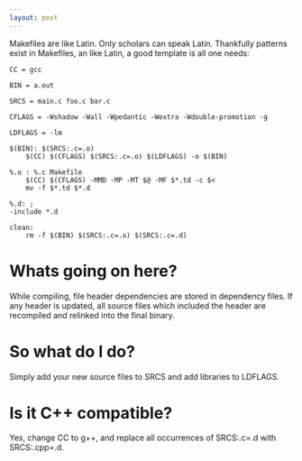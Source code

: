 ```yaml
---
layout: post
---
```


Makefiles are like Latin. Only scholars can speak Latin. Thankfully patterns exist in Makefiles,
an like Latin, a good template is all one needs:

    CC = gcc

    BIN = a.out

    SRCS = main.c foo.c bar.c

    CFLAGS = -Wshadow -Wall -Wpedantic -Wextra -Wdouble-promotion -g

    LDFLAGS = -lm

    $(BIN): $(SRCS:.c=.o)
        $(CC) $(CFLAGS) $(SRCS:.c=.o) $(LDFLAGS) -o $(BIN)

    %.o : %.c Makefile
        $(CC) $(CFLAGS) -MMD -MP -MT $@ -MF $*.td -c $<
        mv -f $*.td $*.d

    %.d: ;
    -include *.d

    clean:
        rm -f $(BIN) $(SRCS:.c=.o) $(SRCS:.c=.d)

# Whats going on here?

While compiling, file header dependencies are stored in dependency files. If any header is updated, all source files which
included the header are recompiled and relinked into the final binary.

# So what do I do?

Simply add your new source files to SRCS and add libraries to LDFLAGS.

# Is it C++ compatible?

Yes, change CC to g++, and replace all occurrences of SRCS:.c=.d with SRCS:.cpp=.d.

